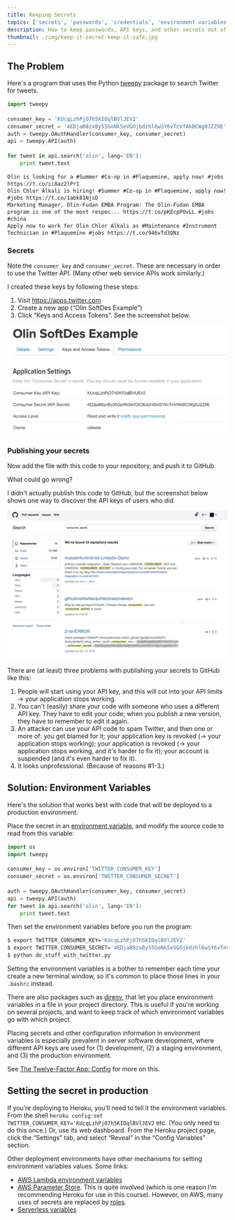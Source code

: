 ```yaml
---
title: Keeping Secrets
topics: ['secrets', 'passwords', 'credentials', 'environment variables', 'heroku']
description: How to keep passwords, API keys, and other secrets out of GitHub.
thumbnail: ./img/keep-it-secret-keep-it-safe.jpg
---
```


## The Problem

Here's a program that uses the Python [tweepy](https://github.com/tweepy/tweepy)
package to search Twitter for tweets.

```python
import tweepy

consumer_key = 'KUcqLzhPjO7h5KIOqlBVlJEV2'
consumer_secret = '4EDjaB8zxBy55GoNk5eVGOjbdzhl6wSY6vTnVfAkBCWg0JZZ9E'
auth = tweepy.OAuthHandler(consumer_key, consumer_secret)
api = tweepy.API(auth)

for tweet in api.search('olin', lang='EN'):
    print tweet.text
```

    Olin is looking for a #Summer #Co-op in #Plaquemine, apply now! #jobs https://t.co/ii8az2lPr1
    Olin Chlor Alkali is hiring! #Summer #Co-op in #Plaquemine, apply now! #jobs https://t.co/1abk81NjsD
    Marketing Manager, Olin-Fudan EMBA Program: The Olin-Fudan EMBA program is one of the most respec... https://t.co/pKEcpPOvLL #jobs #china
    Apply now to work for Olin Chlor Alkali as #Maintenance #Instrument Technician in #Plaquemine #jobs https://t.co/946vTd3QNz

### Secrets

Note the `consumer_key` and `consumer_secret`. These are necessary in order to use the
Twitter API. (Many other web service APIs work similarly.)

I created these keys by following these steps:

1. Visit <https://apps.twitter.com>
2. Create a new app (“Olin SoftDes Example”)
3. Click “Keys and Access Tokens”. See the screenshot below.

![](./img/storing-api-keys_6_0.png)

### Publishing your secrets

Now add the file with this code to your repository, and push it to GitHub.

What could go wrong?

I didn't actually publish this code to GitHub, but the screenshot below shows
one way to discover the API keys of users who did.

![](./img/storing-api-keys_9_0.png)

There are (at least) three problems with publishing your secrets to GitHub like this:

1. People will start using your API key, and this will cut into your API limits
   → your application stops working.
2. You can't (easily) share your code with someone who uses a different API key.
   They have to edit your code; when you publish a new version, they have to
   remember to edit it again.
3. An attacker can use your API code to spam Twitter, and then one or more of:
   you get blamed for it; your application key is revoked (→ your application
   stops working); your application is revoked (→ your application stops
   working, and it's harder to fix it); your account is suspended (and it's even
   harder to fix it).
4. It looks unprofessional. (Because of reasons #1-3.)

## Solution: Environment Variables

Here's the solution that works best with code that will be deployed to a
production environment.

Place the secret in an [environment variable](https://en.wikipedia.org/wiki/Environment_variable),
and modify the source code to read from this variable:

```python
import os
import tweepy

consumer_key = os.environ['TWITTER_CONSUMER_KEY']
consumer_secret = os.environ['TWITTER_CONSUMER_SECRET']

auth = tweepy.OAuthHandler(consumer_key, consumer_secret)
api = tweepy.API(auth)
for tweet in api.search('olin', lang='EN'):
    print tweet.text
```

Then set the environment variables before you run the program:

```bash
$ export TWITTER_CONSUMER_KEY='KUcqLzhPjO7h5KIOqlBVlJEV2'
$ export TWITTER_CONSUMER_SECRET='4EDjaB8zxBy55GoNk5eVGOjbdzhl6wSY6vTnVfAkBCWg0JZZ9E'
$ python do_stuff_with_twitter.py
```

Setting the environment variables is a bother to remember each time your create
a new terminal window, so it's common to place those lines in your `.bashrc`
instead.

There are also packages such as [direnv](http://direnv.net), that let you place
environment variables in a file in your project directory. This is useful if
you're working on several projects, and want to keep track of which environment
variables go with which project.

Placing secrets and other configuration information in environment variables is
especially prevalent in server software development, where different API keys
are used for (1) development, (2) a staging environment, and (3) the production
environment.

See [The Twelve-Factor App: Config](http://12factor.net/config) for more on this.

## Setting the secret in production

If you’re deploying to Heroku, you’ll need to tell it the environment variables.
From the shell `heroku config:set TWITTER_CONSUMER_KEY='KUcqLzhPjO7h5KIOqlBVlJEV2` etc. (You only need to do this
once.) Or, use its web dashboard. From the Heroku project page, click the “Settings” tab, and select “Reveal” in the “Config Variables”
section.

Other deployment environments have other mechanisms for setting environment
variables values. Some links:

* [AWS Lambda environment variables](https://docs.aws.amazon.com/lambda/latest/dg/env_variables.html)
* [AWS Parameter Store](https://aws.amazon.com/blogs/mt/use-parameter-store-to-securely-access-secrets-and-config-data-in-aws-codedeploy/). This is quite involved (which is one reason I'm recommending Heroku for use in this course). However, on AWS, many uses of secrets are replaced by [roles](https://docs.aws.amazon.com/IAM/latest/UserGuide/id_roles.html).
* [Serverless variables](https://serverless.com/framework/docs/providers/aws/guide/variables/)
